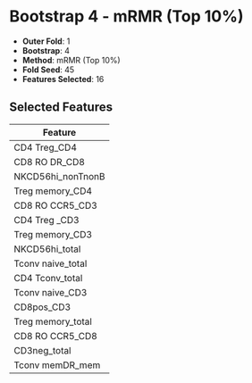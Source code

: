 # Bootstrap 4 - mRMR (Top 10%)

- **Outer Fold**: 1
- **Bootstrap**: 4
- **Method**: mRMR (Top 10%)
- **Fold Seed**: 45
- **Features Selected**: 16

## Selected Features

| Feature |
|---------|
| CD4 Treg_CD4 |
| CD8 RO DR_CD8 |
| NKCD56hi_nonTnonB |
| Treg memory_CD4 |
| CD8 RO CCR5_CD3 |
| CD4 Treg _CD3 |
| Treg memory_CD3 |
| NKCD56hi_total |
| Tconv naive_total |
| CD4 Tconv_total |
| Tconv naive_CD3 |
| CD8pos_CD3 |
| Treg memory_total |
| CD8 RO CCR5_CD8 |
| CD3neg_total |
| Tconv memDR_mem |
